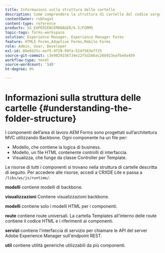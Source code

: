 ```yaml
---
title: Informazioni sulla struttura delle cartelle
description: Come comprendere la struttura di cartelle del codice sorgente dell’area di lavoro AEM Forms da personalizzare.
contentOwner: robhagat
content-type: reference
products: SG_EXPERIENCEMANAGER/6.5/FORMS
topic-tags: forms-workspace
solution: Experience Manager, Experience Manager Forms
feature: HTML5 Forms,Adaptive Forms,Mobile Forms
role: Admin, User, Developer
exl-id: 08e6b25c-eef5-4f29-99fa-524f563e7f25
source-git-commit: c3e9029236734e22f5d266ac26b923eafbe0a459
workflow-type: tm+mt
source-wordcount: '145'
ht-degree: 0%

---
```


# Informazioni sulla struttura delle cartelle {#understanding-the-folder-structure}

I componenti dell’area di lavoro AEM Forms sono progettati sull’architettura MVC utilizzando Backbone. Ogni componente ha un file per:

* Modello, che contiene la logica di business.
* Modello, un file HTML contenente controlli di interfaccia.
* Visualizza, che funge da classe Controller per Template.

Le risorse di tutti i componenti si trovano nella struttura di cartelle descritta di seguito. Per accedere alle risorse, accedi a CRXDE Lite e passa a `/libs/ws/js/runtime/`.

**modelli** contiene modelli di backbone.

**visualizzazioni** Contiene visualizzazioni backbone.

**modelli** contiene solo i modelli HTML per i componenti.

**route** contiene route universali. La cartella Templates all’interno delle route contiene il codice HTML e i riferimenti ai componenti.

**servizi** contiene l&#39;interfaccia di servizio per chiamare le API del server Adobe Experience Manager sull&#39;endpoint REST.

**util** contiene utilità generiche utilizzabili da più componenti.
